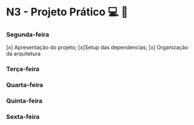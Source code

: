 # N3 - Projeto Prático 💻 :triangular_ruler:

### Segunda-feira 
[x] Apresentação do projeto;
[x]Setup das dependencias;
[x] Organização da arquitetura


### Terça-feira
### Quarta-feira
### Quinta-feira
### Sexta-feira

